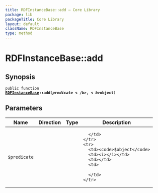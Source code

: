 ```yaml
---
title: RDFInstanceBase::add — Core Library
package: lib
packageTitle: Core Library
layout: default
className: RDFInstanceBase
type: method
---
```


# RDFInstanceBase::add

## Synopsis

<code>public function <b><a href="RDFInstanceBase">RDFInstanceBase</a>::add</b>(<b>$predicate</b>, <b>$object</b>)</code>

## Parameters

<table>
  <thead>
    <tr>
      <th>Name</th>
      <th>Direction</th>
      <th>Type</th>
      <th>Description</th>
    </tr>
  </thead>
  <tbody>
    <tr>
      <td><code>$predicate</code>
      <td><i></i></td>
      <td></td>
      <td>

      </td>
    </tr>
    <tr>
      <td><code>$object</code>
      <td><i></i></td>
      <td></td>
      <td>

      </td>
    </tr>
  </tbody>
</table>

